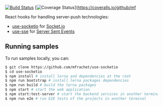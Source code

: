 [![Build Status](https://travis-ci.org/mfrachet/use-socketio.svg?branch=master)](https://travis-ci.org/mfrachet/use-socketio)
[![Coverage Status](https://coveralls.io/repos/github/mfrachet/use-socketio/badge.svg?branch=master)](https://coveralls.io/github/mf

React hooks for handling server-push technologies:

- [use-socketio](./packages/use-socketio/README.md) for [Socket.io](https://socket.io/)
- [use-sse](./packages/use-sse/README.md) for [Server Sent Events](https://developer.mozilla.org/en-US/docs/Web/API/Server-sent_events/Using_server-sent_events)

## Running samples

To run samples locally, you can:

```sh
$ git clone https://github.com/mfrachet/use-socketio
$ cd use-socketio
$ npm install # install lerna and dependencies at the root
$ npm run bootstrap # install lerna packages dependencies
$ npm run build # build the lerna packages
$ npm start # start the web application
$ npm start:test-server # start the backend services in another terminal
$ npm run e2e # run E2E tests of the projects in another terminal
```
